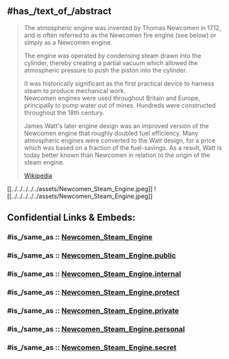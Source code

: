 

## #has_/text_of_/abstract 

> The atmospheric engine was invented by Thomas Newcomen in 1712, 
> and is often referred to as the Newcomen fire engine (see below) or simply as a Newcomen engine. 
> 
> The engine was operated by condensing steam drawn into the cylinder, 
> thereby creating a partial vacuum which allowed the atmospheric pressure 
> to push the piston into the cylinder. 
> 
> It was historically significant as the first practical device to harness steam to produce mechanical work.  
> Newcomen engines were used throughout Britain and Europe, principally to pump water out of mines. 
> Hundreds were constructed throughout the 18th century.
>
> James Watt's later engine design was an improved version of the Newcomen engine 
> that roughly doubled fuel efficiency. 
> Many atmospheric engines were converted to the Watt design, 
> for a price which was based on a fraction of the fuel-savings. 
> As a result, Watt is today better known than Newcomen in relation to the origin of the steam engine.
>
> [Wikipedia](https://en.wikipedia.org/wiki/Newcomen%20atmospheric%20engine) 


[[../../../../../assets/Newcomen_Steam_Engine.jpeg]]
![[../../../../../assets/Newcomen_Steam_Engine.jpeg]]


## Confidential Links & Embeds: 

### #is_/same_as :: [Newcomen_Steam_Engine](/_Standards/Technology/Mechanical_Engineering/Engine/Steam_Engine/Newcomen_Steam_Engine.md) 

### #is_/same_as :: [Newcomen_Steam_Engine.public](/_public/Technology/Mechanical_Engineering/Engine/Steam_Engine/Newcomen_Steam_Engine.public.md) 

### #is_/same_as :: [Newcomen_Steam_Engine.internal](/_internal/Technology/Mechanical_Engineering/Engine/Steam_Engine/Newcomen_Steam_Engine.internal.md) 

### #is_/same_as :: [Newcomen_Steam_Engine.protect](/_protect/Technology/Mechanical_Engineering/Engine/Steam_Engine/Newcomen_Steam_Engine.protect.md) 

### #is_/same_as :: [Newcomen_Steam_Engine.private](/_private/Technology/Mechanical_Engineering/Engine/Steam_Engine/Newcomen_Steam_Engine.private.md) 

### #is_/same_as :: [Newcomen_Steam_Engine.personal](/_personal/Technology/Mechanical_Engineering/Engine/Steam_Engine/Newcomen_Steam_Engine.personal.md) 

### #is_/same_as :: [Newcomen_Steam_Engine.secret](/_secret/Technology/Mechanical_Engineering/Engine/Steam_Engine/Newcomen_Steam_Engine.secret.md)

